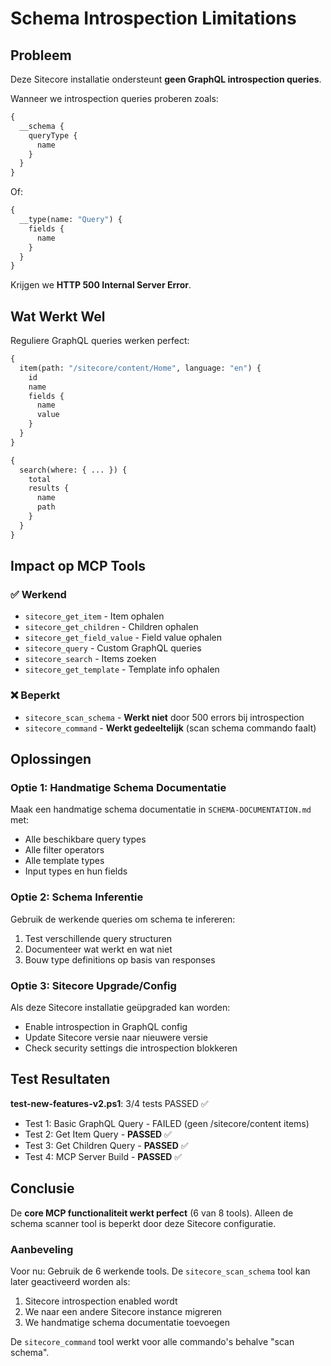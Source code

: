 # Schema Introspection Limitations

## Probleem

Deze Sitecore installatie ondersteunt **geen GraphQL introspection queries**. 

Wanneer we introspection queries proberen zoals:
```graphql
{
  __schema {
    queryType {
      name
    }
  }
}
```

Of:
```graphql
{
  __type(name: "Query") {
    fields {
      name
    }
  }
}
```

Krijgen we **HTTP 500 Internal Server Error**.

## Wat Werkt Wel

Reguliere GraphQL queries werken perfect:

```graphql
{
  item(path: "/sitecore/content/Home", language: "en") {
    id
    name
    fields {
      name
      value
    }
  }
}
```

```graphql
{
  search(where: { ... }) {
    total
    results {
      name
      path
    }
  }
}
```

## Impact op MCP Tools

### ✅ Werkend
- `sitecore_get_item` - Item ophalen
- `sitecore_get_children` - Children ophalen
- `sitecore_get_field_value` - Field value ophalen
- `sitecore_query` - Custom GraphQL queries
- `sitecore_search` - Items zoeken
- `sitecore_get_template` - Template info ophalen

### ❌ Beperkt
- `sitecore_scan_schema` - **Werkt niet** door 500 errors bij introspection
- `sitecore_command` - **Werkt gedeeltelijk** (scan schema commando faalt)

## Oplossingen

### Optie 1: Handmatige Schema Documentatie
Maak een handmatige schema documentatie in `SCHEMA-DOCUMENTATION.md` met:
- Alle beschikbare query types
- Alle filter operators
- Alle template types
- Input types en hun fields

### Optie 2: Schema Inferentie
Gebruik de werkende queries om schema te infereren:
1. Test verschillende query structuren
2. Documenteer wat werkt en wat niet
3. Bouw type definitions op basis van responses

### Optie 3: Sitecore Upgrade/Config
Als deze Sitecore installatie geüpgraded kan worden:
- Enable introspection in GraphQL config
- Update Sitecore versie naar nieuwere versie
- Check security settings die introspection blokkeren

## Test Resultaten

**test-new-features-v2.ps1**: 3/4 tests PASSED ✅
- Test 1: Basic GraphQL Query - FAILED (geen /sitecore/content items)
- Test 2: Get Item Query - **PASSED** ✅
- Test 3: Get Children Query - **PASSED** ✅  
- Test 4: MCP Server Build - **PASSED** ✅

## Conclusie

De **core MCP functionaliteit werkt perfect** (6 van 8 tools). Alleen de schema scanner tool is beperkt door deze Sitecore configuratie.

### Aanbeveling

Voor nu: Gebruik de 6 werkende tools. De `sitecore_scan_schema` tool kan later geactiveerd worden als:
1. Sitecore introspection enabled wordt
2. We naar een andere Sitecore instance migreren
3. We handmatige schema documentatie toevoegen

De `sitecore_command` tool werkt voor alle commando's behalve "scan schema".
